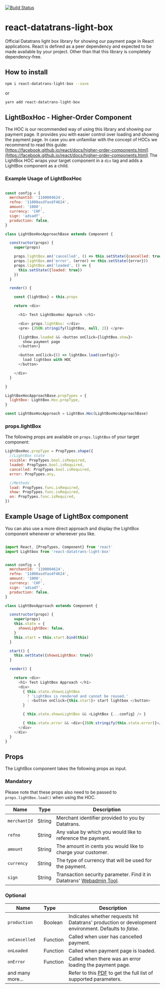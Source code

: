 [![Build Status](https://circleci.com/gh/datatrans/react-datatrans-light-box.png?circle-token=:circle-token)](https://circleci.com/gh/datatrans/react-datatrans-light-box)

# react-datatrans-light-box
Official Datatrans light box library for showing our payment page in React applications.
React is defined as a peer dependency and expected to be made available by your project. Other than that this library is completely dependency-free.



## How to install

```bash
npm i react-datatrans-light-box --save
```

or

```bash
yarn add react-datatrans-light-box
```

## LightBoxHoc - Higher-Order Component
The HOC is our recommended way of using this library and showing our payment page. It provides you with easier control over loading and showing the payment page.
In case you are unfamiliar with the concept of HOCs we recommend to read this guide:
 [https://facebook.github.io/react/docs/higher-order-components.html](https://facebook.github.io/react/docs/higher-order-components.html)
The LightBox HOC wraps your target component in a `div` tag and adds a LightBox component as a child.

### Example Usage of LightBoxHoc

```javascript

const config = {
  merchantId: '1100004624',
  refno: '11000asdfasdf4624',
  amount: '1000',
  currency: 'CHF',
  sign: 'adsadf',
  production: false,
}

class LightBoxHocApproachBase extends Component {

  constructor(props) {
    super(props)

    props.lightBox.on('cancelled', () => this.setState({cancelled: true}))
    props.lightBox.on('error', (error) => this.setState({error}))
    props.lightBox.on('loaded', () => {
      this.setState({loaded: true})
    })
  }

  render() {

    const {lightBox} = this.props

    return <div>

      <h1> Test LightBoxHoc Apprach </h1>

      <div> props.lightBox: </div>
      <pre> {JSON.stringify(lightBox, null, 2)} </pre>

      {lightBox.loaded && <button onClick={lightBox.show}>
        show payment page
      </button>}

      <button onClick={() => lightBox.load(config)}>
        load lightbox with HOC
      </button>

    </div>
  }

}

LightBoxHocApproachBase.propTypes = {
  lightBox: LightBox.Hoc.propType,
}

const LightBoxHocApproach = LightBox.Hoc(LightBoxHocApproachBase)

```

### props.lightBox
The following props are available on `props.lightBox` of your target component:

```javascript
LightBoxHoc.propType = PropTypes.shape({
  //LightBox state
  visible: PropTypes.bool.isRequired,
  loaded: PropTypes.bool.isRequired,
  cancelled: PropTypes.bool.isRequired,
  error: PropTypes.any,

  //Methods
  load: PropTypes.func.isRequired,
  show: PropTypes.func.isRequired,
  on: PropTypes.func.isRequired,
})
```


## Example Usage of LightBox component
You can also use a more direct approach and display the LightBox component whenever or whereever you like.

```javascript

import React, {PropTypes, Component} from 'react'
import Lightbox from 'react-datatrans-light-box'


const config = {
  merchantId: '1100004624',
  refno: '11000asdfasdf4624',
  amount: '1000',
  currency: 'CHF',
  sign: 'adsadf',
  production: false,
}

class LightBoxApproach extends Component {

  constructor(props) {
    super(props)
    this.state = {
      showsLightBox: false,
    }
    this.start = this.start.bind(this)
  }

  start() {
    this.setState({showsLightBox: true})
  }

  render() {

    return <div>
      <h1> Test LightBox Approach </h1>
      <div>
        { this.state.showsLightBox
          ? 'LightBox is rendered and cannot be reused.'
          : <button onClick={this.start}> start lightbox </button>
        }

        { this.state.showsLightBox && <LightBox {...config} /> }

        { this.state.error && <div>{JSON.stringify(this.state.error)}</div> }
      </div>
    </div>
  }
}

```

## Props

The LightBox component takes the following props as input.

### Mandatory
Please note that these props also need to be passed to `props.lightBox.load()` when using the HOC.

Name | Type | Description
-----|------|-----|
`merchantId` | String | Merchant identifier provided to you by Datatrans.
`refno` | String | Any value by which you would like to reference the payment.|
`amount` | String |The amount in cents you would like to charge your customer.|
`currency` | String | The type of currency that will be used for the payment.|
`sign` | String | Transaction security parameter. Find it in Datatrans' [Webadmin Tool](https://payment.datatrans.biz/). |



### Optional
|Name  | Type   |Description |
|----- |:------ |------------|
|`production` | Boolean | Indicates whether requests hit Datatrans' production or development environment. Defaults to *false*.| 
|`onCancelled` | Function | Called when user has cancelled payment.|
|`onLoaded` | Function | Called when payment page is loaded.|
|`onError` | Function | Called when there was an error loading the payment page.|
|and many more... | | Refer to this [PDF](https://pilot.datatrans.biz/showcase/doc/Technical_Implementation_Guide.pdf) to get the full list of supported parameters.|


